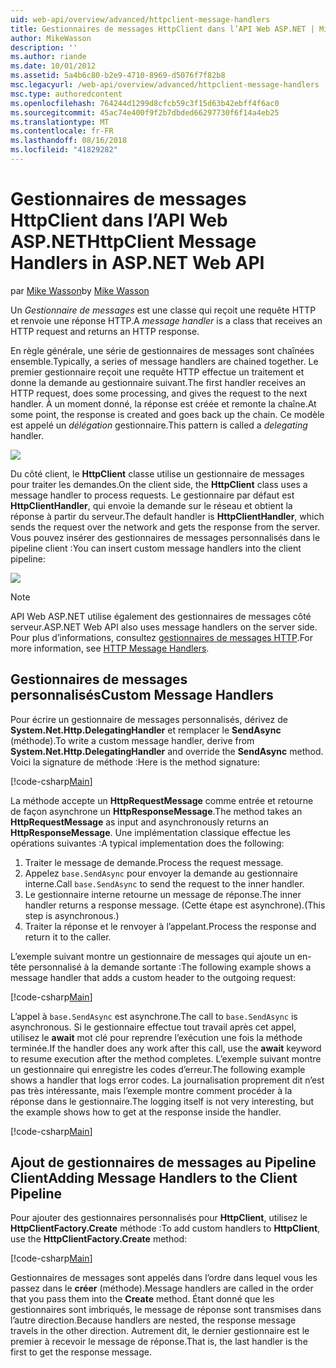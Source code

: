 ```yaml
---
uid: web-api/overview/advanced/httpclient-message-handlers
title: Gestionnaires de messages HttpClient dans l’API Web ASP.NET | Microsoft Docs
author: MikeWasson
description: ''
ms.author: riande
ms.date: 10/01/2012
ms.assetid: 5a4b6c80-b2e9-4710-8969-d5076f7f82b8
msc.legacyurl: /web-api/overview/advanced/httpclient-message-handlers
msc.type: authoredcontent
ms.openlocfilehash: 764244d1299d8cfcb59c3f15d63b42ebff4f6ac0
ms.sourcegitcommit: 45ac74e400f9f2b7dbded66297730f6f14a4eb25
ms.translationtype: MT
ms.contentlocale: fr-FR
ms.lasthandoff: 08/16/2018
ms.locfileid: "41829282"
---
```

<a name="httpclient-message-handlers-in-aspnet-web-api"></a><span data-ttu-id="17232-102">Gestionnaires de messages HttpClient dans l’API Web ASP.NET</span><span class="sxs-lookup"><span data-stu-id="17232-102">HttpClient Message Handlers in ASP.NET Web API</span></span>
====================
<span data-ttu-id="17232-103">par [Mike Wasson](https://github.com/MikeWasson)</span><span class="sxs-lookup"><span data-stu-id="17232-103">by [Mike Wasson](https://github.com/MikeWasson)</span></span>

<span data-ttu-id="17232-104">Un *Gestionnaire de messages* est une classe qui reçoit une requête HTTP et renvoie une réponse HTTP.</span><span class="sxs-lookup"><span data-stu-id="17232-104">A *message handler* is a class that receives an HTTP request and returns an HTTP response.</span></span>

<span data-ttu-id="17232-105">En règle générale, une série de gestionnaires de messages sont chaînées ensemble.</span><span class="sxs-lookup"><span data-stu-id="17232-105">Typically, a series of message handlers are chained together.</span></span> <span data-ttu-id="17232-106">Le premier gestionnaire reçoit une requête HTTP effectue un traitement et donne la demande au gestionnaire suivant.</span><span class="sxs-lookup"><span data-stu-id="17232-106">The first handler receives an HTTP request, does some processing, and gives the request to the next handler.</span></span> <span data-ttu-id="17232-107">À un moment donné, la réponse est créée et remonte la chaîne.</span><span class="sxs-lookup"><span data-stu-id="17232-107">At some point, the response is created and goes back up the chain.</span></span> <span data-ttu-id="17232-108">Ce modèle est appelé un *délégation* gestionnaire.</span><span class="sxs-lookup"><span data-stu-id="17232-108">This pattern is called a *delegating* handler.</span></span>

![](httpclient-message-handlers/_static/image1.png)

<span data-ttu-id="17232-109">Du côté client, le **HttpClient** classe utilise un gestionnaire de messages pour traiter les demandes.</span><span class="sxs-lookup"><span data-stu-id="17232-109">On the client side, the **HttpClient** class uses a message handler to process requests.</span></span> <span data-ttu-id="17232-110">Le gestionnaire par défaut est **HttpClientHandler**, qui envoie la demande sur le réseau et obtient la réponse à partir du serveur.</span><span class="sxs-lookup"><span data-stu-id="17232-110">The default handler is **HttpClientHandler**, which sends the request over the network and gets the response from the server.</span></span> <span data-ttu-id="17232-111">Vous pouvez insérer des gestionnaires de messages personnalisés dans le pipeline client :</span><span class="sxs-lookup"><span data-stu-id="17232-111">You can insert custom message handlers into the client pipeline:</span></span>

![](httpclient-message-handlers/_static/image2.png)

> [!NOTE]
> <span data-ttu-id="17232-112">API Web ASP.NET utilise également des gestionnaires de messages côté serveur.</span><span class="sxs-lookup"><span data-stu-id="17232-112">ASP.NET Web API also uses message handlers on the server side.</span></span> <span data-ttu-id="17232-113">Pour plus d’informations, consultez [gestionnaires de messages HTTP](http-message-handlers.md).</span><span class="sxs-lookup"><span data-stu-id="17232-113">For more information, see [HTTP Message Handlers](http-message-handlers.md).</span></span>


## <a name="custom-message-handlers"></a><span data-ttu-id="17232-114">Gestionnaires de messages personnalisés</span><span class="sxs-lookup"><span data-stu-id="17232-114">Custom Message Handlers</span></span>

<span data-ttu-id="17232-115">Pour écrire un gestionnaire de messages personnalisés, dérivez de **System.Net.Http.DelegatingHandler** et remplacer le **SendAsync** (méthode).</span><span class="sxs-lookup"><span data-stu-id="17232-115">To write a custom message handler, derive from **System.Net.Http.DelegatingHandler** and override the **SendAsync** method.</span></span> <span data-ttu-id="17232-116">Voici la signature de méthode :</span><span class="sxs-lookup"><span data-stu-id="17232-116">Here is the method signature:</span></span>

[!code-csharp[Main](httpclient-message-handlers/samples/sample1.cs)]

<span data-ttu-id="17232-117">La méthode accepte un **HttpRequestMessage** comme entrée et retourne de façon asynchrone un **HttpResponseMessage**.</span><span class="sxs-lookup"><span data-stu-id="17232-117">The method takes an **HttpRequestMessage** as input and asynchronously returns an **HttpResponseMessage**.</span></span> <span data-ttu-id="17232-118">Une implémentation classique effectue les opérations suivantes :</span><span class="sxs-lookup"><span data-stu-id="17232-118">A typical implementation does the following:</span></span>

1. <span data-ttu-id="17232-119">Traiter le message de demande.</span><span class="sxs-lookup"><span data-stu-id="17232-119">Process the request message.</span></span>
2. <span data-ttu-id="17232-120">Appelez `base.SendAsync` pour envoyer la demande au gestionnaire interne.</span><span class="sxs-lookup"><span data-stu-id="17232-120">Call `base.SendAsync` to send the request to the inner handler.</span></span>
3. <span data-ttu-id="17232-121">Le gestionnaire interne retourne un message de réponse.</span><span class="sxs-lookup"><span data-stu-id="17232-121">The inner handler returns a response message.</span></span> <span data-ttu-id="17232-122">(Cette étape est asynchrone).</span><span class="sxs-lookup"><span data-stu-id="17232-122">(This step is asynchronous.)</span></span>
4. <span data-ttu-id="17232-123">Traiter la réponse et le renvoyer à l’appelant.</span><span class="sxs-lookup"><span data-stu-id="17232-123">Process the response and return it to the caller.</span></span>

<span data-ttu-id="17232-124">L’exemple suivant montre un gestionnaire de messages qui ajoute un en-tête personnalisé à la demande sortante :</span><span class="sxs-lookup"><span data-stu-id="17232-124">The following example shows a message handler that adds a custom header to the outgoing request:</span></span>

[!code-csharp[Main](httpclient-message-handlers/samples/sample2.cs)]

<span data-ttu-id="17232-125">L’appel à `base.SendAsync` est asynchrone.</span><span class="sxs-lookup"><span data-stu-id="17232-125">The call to `base.SendAsync` is asynchronous.</span></span> <span data-ttu-id="17232-126">Si le gestionnaire effectue tout travail après cet appel, utilisez le **await** mot clé pour reprendre l’exécution une fois la méthode terminée.</span><span class="sxs-lookup"><span data-stu-id="17232-126">If the handler does any work after this call, use the **await** keyword to resume execution after the method completes.</span></span> <span data-ttu-id="17232-127">L’exemple suivant montre un gestionnaire qui enregistre les codes d’erreur.</span><span class="sxs-lookup"><span data-stu-id="17232-127">The following example shows a handler that logs error codes.</span></span> <span data-ttu-id="17232-128">La journalisation proprement dit n’est pas très intéressante, mais l’exemple montre comment procéder à la réponse dans le gestionnaire.</span><span class="sxs-lookup"><span data-stu-id="17232-128">The logging itself is not very interesting, but the example shows how to get at the response inside the handler.</span></span>

[!code-csharp[Main](httpclient-message-handlers/samples/sample3.cs?highlight=10,13)]

## <a name="adding-message-handlers-to-the-client-pipeline"></a><span data-ttu-id="17232-129">Ajout de gestionnaires de messages au Pipeline Client</span><span class="sxs-lookup"><span data-stu-id="17232-129">Adding Message Handlers to the Client Pipeline</span></span>

<span data-ttu-id="17232-130">Pour ajouter des gestionnaires personnalisés pour **HttpClient**, utilisez le **HttpClientFactory.Create** méthode :</span><span class="sxs-lookup"><span data-stu-id="17232-130">To add custom handlers to **HttpClient**, use the **HttpClientFactory.Create** method:</span></span>

[!code-csharp[Main](httpclient-message-handlers/samples/sample4.cs)]

<span data-ttu-id="17232-131">Gestionnaires de messages sont appelés dans l’ordre dans lequel vous les passez dans le **créer** (méthode).</span><span class="sxs-lookup"><span data-stu-id="17232-131">Message handlers are called in the order that you pass them into the **Create** method.</span></span> <span data-ttu-id="17232-132">Étant donné que les gestionnaires sont imbriqués, le message de réponse sont transmises dans l’autre direction.</span><span class="sxs-lookup"><span data-stu-id="17232-132">Because handlers are nested, the response message travels in the other direction.</span></span> <span data-ttu-id="17232-133">Autrement dit, le dernier gestionnaire est le premier à recevoir le message de réponse.</span><span class="sxs-lookup"><span data-stu-id="17232-133">That is, the last handler is the first to get the response message.</span></span>

